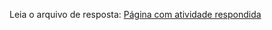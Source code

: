 Leia o arquivo de resposta: [Página com atividade respondida](https://vilajj.github.io/ADS-2P_POO/Aula04/Lista3/Classroom/Entrega%20da%20atividade/Lista3_POO.html)
